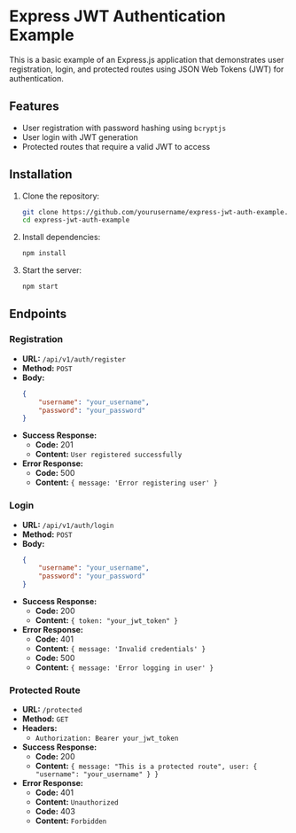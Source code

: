 
# Express JWT Authentication Example

This is a basic example of an Express.js application that demonstrates user registration, login, and protected routes using JSON Web Tokens (JWT) for authentication.

## Features

- User registration with password hashing using `bcryptjs`
- User login with JWT generation
- Protected routes that require a valid JWT to access

## Installation

1. Clone the repository:
    ```sh
    git clone https://github.com/yourusername/express-jwt-auth-example.git
    cd express-jwt-auth-example
    ```

2. Install dependencies:
    ```sh
    npm install
    ```

3. Start the server:
    ```sh
    npm start
    ```

## Endpoints

### Registration

- **URL:** `/api/v1/auth/register`
- **Method:** `POST`
- **Body:**
    ```json
    {
        "username": "your_username",
        "password": "your_password"
    }
    ```
- **Success Response:**
    - **Code:** 201
    - **Content:** `User registered successfully`
- **Error Response:**
    - **Code:** 500
    - **Content:** `{ message: 'Error registering user' }`

### Login

- **URL:** `/api/v1/auth/login`
- **Method:** `POST`
- **Body:**
    ```json
    {
        "username": "your_username",
        "password": "your_password"
    }
    ```
- **Success Response:**
    - **Code:** 200
    - **Content:** `{ token: "your_jwt_token" }`
- **Error Response:**
    - **Code:** 401
    - **Content:** `{ message: 'Invalid credentials' }`
    - **Code:** 500
    - **Content:** `{ message: 'Error logging in user' }`

### Protected Route

- **URL:** `/protected`
- **Method:** `GET`
- **Headers:**
    - `Authorization: Bearer your_jwt_token`
- **Success Response:**
    - **Code:** 200
    - **Content:** `{ message: "This is a protected route", user: { "username": "your_username" } }`
- **Error Response:**
    - **Code:** 401
    - **Content:** `Unauthorized`
    - **Code:** 403
    - **Content:** `Forbidden`

